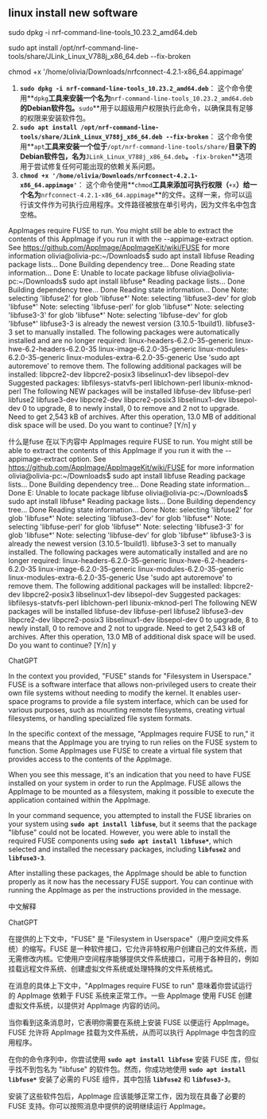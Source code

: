 ## linux install new software

sudo dpkg -i nrf-command-line-tools_10.23.2_amd64.deb

sudo apt install /opt/nrf-command-line-tools/share/JLink_Linux_V788j_x86_64.deb --fix-broken

chmod +x '/home/olivia/Downloads/nrfconnect-4.2.1-x86_64.appimage’

1. **`sudo dpkg -i nrf-command-line-tools_10.23.2_amd64.deb`**：
这个命令使用**`dpkg`**工具来安装一个名为**`nrf-command-line-tools_10.23.2_amd64.deb`**的Debian软件包。**`sudo`**用于以超级用户权限执行此命令，以确保具有足够的权限来安装软件包。
2. **`sudo apt install /opt/nrf-command-line-tools/share/JLink_Linux_V788j_x86_64.deb --fix-broken`**：
这个命令使用**`apt`**工具来安装一个位于**`/opt/nrf-command-line-tools/share/`**目录下的Debian软件包，名为**`JLink_Linux_V788j_x86_64.deb`**。**`-fix-broken`**选项用于尝试修复任何可能出现的依赖关系问题。
3. **`chmod +x '/home/olivia/Downloads/nrfconnect-4.2.1-x86_64.appimage'`**：
这个命令使用**`chmod`**工具来添加可执行权限（**`+x`**）给一个名为**`nrfconnect-4.2.1-x86_64.appimage`**的文件。这样一来，你可以运行该文件作为可执行应用程序。文件路径被放在单引号内，因为文件名中包含空格。

AppImages require FUSE to run.
You might still be able to extract the contents of this AppImage
if you run it with the --appimage-extract option.
See https://github.com/AppImage/AppImageKit/wiki/FUSE
for more information
olivia@olivia-pc:~/Downloads$ sudo apt install libfuse
Reading package lists... Done
Building dependency tree... Done
Reading state information... Done
E: Unable to locate package libfuse
olivia@olivia-pc:~/Downloads$ sudo apt install libfuse*
Reading package lists... Done
Building dependency tree... Done
Reading state information... Done
Note: selecting 'libfuse2' for glob 'libfuse*'
Note: selecting 'libfuse3-dev' for glob 'libfuse*'
Note: selecting 'libfuse-perl' for glob 'libfuse*'
Note: selecting 'libfuse3-3' for glob 'libfuse*'
Note: selecting 'libfuse-dev' for glob 'libfuse*'
libfuse3-3 is already the newest version (3.10.5-1build1).
libfuse3-3 set to manually installed.
The following packages were automatically installed and are no longer required:
linux-headers-6.2.0-35-generic linux-hwe-6.2-headers-6.2.0-35
linux-image-6.2.0-35-generic linux-modules-6.2.0-35-generic
linux-modules-extra-6.2.0-35-generic
Use 'sudo apt autoremove' to remove them.
The following additional packages will be installed:
libpcre2-dev libpcre2-posix3 libselinux1-dev libsepol-dev
Suggested packages:
libfilesys-statvfs-perl liblchown-perl libunix-mknod-perl
The following NEW packages will be installed
libfuse-dev libfuse-perl libfuse2 libfuse3-dev libpcre2-dev libpcre2-posix3
libselinux1-dev libsepol-dev
0 to upgrade, 8 to newly install, 0 to remove and 2 not to upgrade.
Need to get 2,543 kB of archives.
After this operation, 13.0 MB of additional disk space will be used.
Do you want to continue? [Y/n] y

什么是fuse 在以下内容中 AppImages require FUSE to run.
You might still be able to extract the contents of this AppImage
if you run it with the --appimage-extract option.
See https://github.com/AppImage/AppImageKit/wiki/FUSE
for more information
olivia@olivia-pc:~/Downloads$ sudo apt install libfuse
Reading package lists... Done
Building dependency tree... Done
Reading state information... Done
E: Unable to locate package libfuse
olivia@olivia-pc:~/Downloads$ sudo apt install libfuse*
Reading package lists... Done
Building dependency tree... Done
Reading state information... Done
Note: selecting 'libfuse2' for glob 'libfuse*'
Note: selecting 'libfuse3-dev' for glob 'libfuse*'
Note: selecting 'libfuse-perl' for glob 'libfuse*'
Note: selecting 'libfuse3-3' for glob 'libfuse*'
Note: selecting 'libfuse-dev' for glob 'libfuse*'
libfuse3-3 is already the newest version (3.10.5-1build1).
libfuse3-3 set to manually installed.
The following packages were automatically installed and are no longer required:
linux-headers-6.2.0-35-generic linux-hwe-6.2-headers-6.2.0-35
linux-image-6.2.0-35-generic linux-modules-6.2.0-35-generic
linux-modules-extra-6.2.0-35-generic
Use 'sudo apt autoremove' to remove them.
The following additional packages will be installed:
libpcre2-dev libpcre2-posix3 libselinux1-dev libsepol-dev
Suggested packages:
libfilesys-statvfs-perl liblchown-perl libunix-mknod-perl
The following NEW packages will be installed
libfuse-dev libfuse-perl libfuse2 libfuse3-dev libpcre2-dev libpcre2-posix3
libselinux1-dev libsepol-dev
0 to upgrade, 8 to newly install, 0 to remove and 2 not to upgrade.
Need to get 2,543 kB of archives.
After this operation, 13.0 MB of additional disk space will be used.
Do you want to continue? [Y/n] y

ChatGPT

In the context you provided, "FUSE" stands for "Filesystem in Userspace." FUSE is a software interface that allows non-privileged users to create their own file systems without needing to modify the kernel. It enables user-space programs to provide a file system interface, which can be used for various purposes, such as mounting remote filesystems, creating virtual filesystems, or handling specialized file system formats.

In the specific context of the message, "AppImages require FUSE to run," it means that the AppImage you are trying to run relies on the FUSE system to function. Some AppImages use FUSE to create a virtual file system that provides access to the contents of the AppImage.

When you see this message, it's an indication that you need to have FUSE installed on your system in order to run the AppImage. FUSE allows the AppImage to be mounted as a filesystem, making it possible to execute the application contained within the AppImage.

In your command sequence, you attempted to install the FUSE libraries on your system using **`sudo apt install libfuse`**, but it seems that the package "libfuse" could not be located. However, you were able to install the required FUSE components using **`sudo apt install libfuse*`**, which selected and installed the necessary packages, including **`libfuse2`** and **`libfuse3-3`**.

After installing these packages, the AppImage should be able to function properly as it now has the necessary FUSE support. You can continue with running the AppImage as per the instructions provided in the message.

中文解释

ChatGPT

在提供的上下文中，"FUSE" 是 "Filesystem in Userspace"（用户空间文件系统）的缩写。FUSE 是一种软件接口，它允许非特权用户创建自己的文件系统，而无需修改内核。它使用户空间程序能够提供文件系统接口，可用于各种目的，例如挂载远程文件系统、创建虚拟文件系统或处理特殊的文件系统格式。

在消息的具体上下文中，"AppImages require FUSE to run" 意味着你尝试运行的 AppImage 依赖于 FUSE 系统来正常工作。一些 AppImage 使用 FUSE 创建虚拟文件系统，以提供对 AppImage 内容的访问。

当你看到这条消息时，它表明你需要在系统上安装 FUSE 以便运行 AppImage。FUSE 允许将 AppImage 挂载为文件系统，从而可以执行 AppImage 中包含的应用程序。

在你的命令序列中，你尝试使用 **`sudo apt install libfuse`** 安装 FUSE 库，但似乎找不到包名为 "libfuse" 的软件包。然而，你成功地使用 **`sudo apt install libfuse*`** 安装了必需的 FUSE 组件，其中包括 **`libfuse2`** 和 **`libfuse3-3`**。

安装了这些软件包后，AppImage 应该能够正常工作，因为现在具备了必要的 FUSE 支持。你可以按照消息中提供的说明继续运行 AppImage。